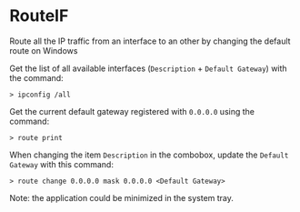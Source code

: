 # RouteIF
Route all the IP traffic from an interface to an other by changing the default route on Windows

Get the list of all available interfaces (`Description` + `Default Gateway`) with the command:
```
> ipconfig /all
```

Get the current default gateway registered with `0.0.0.0` using the command:
```
> route print
```

When changing the item `Description` in the combobox, update the `Default Gateway` with this command:
```
> route change 0.0.0.0 mask 0.0.0.0 <Default Gateway>
```

Note: the  application could be minimized in the system tray.
